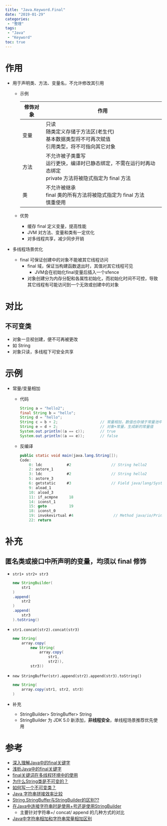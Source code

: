 ```yaml
---
title: "Java.Keyword.Final"
date: "2019-01-29"
categories:
 - "整理"
tags:
 - "Java"
 - "Keyword"
toc: true
---
```



# 作用
- 用于声明类、方法、变量名，不允许修改其引用

    - 示例

        | 修饰对象 | 作用                                                                                                           |
        |---------|--------------------------------------------------------------------------------------------------------------|
        | 变量     | 只读<br>随类定义存储于方法区(老生代)<br>基本数据类型将不可再次赋值<br>引用类型，将不可指向其它对象              |
        | 方法     | 不允许被子类重写<br>运行更快，编译时已静态绑定，不需在运行时再动态绑定<br> private 方法将被隐式指定为 final 方法 |
        | 类       | 不允许被继承<br> final 类的所有方法将被隐式指定为 final 方法<br>慎重使用                                       |

    - 优势
        - 缓存 final 定义变量，提高性能
        - JVM 对方法、变量和类有一定优化
        - 对多线程共享，减少同步开销

- 多线程场景优化
    - final 可保证创建中的对象不能被其它线程访问
        - final 域，保证当构建函数退出时，其值对其它线程可见
            - JVM会在初始化final变量后插入一个sfence
        - 对象创建分为内存分配和各属性初始化，而初始化时间不可控，导致其它线程有可能访问到一个无效或创建中的对象

# 对比

## 不可变类
- 对象一旦衩创建，便不可再被更改
- 如 String
- 对象只读，多线程下可安全共享


# 示例

- 常量/变量相加

    - 代码

        ```java
        String a = "hello2"; 
        final String b = "hello";
        String d = "hello";
        String c = b + 2;                   // 常量相加，数值也存储于常量池中
        String e = d + 2;                   // 对象+常量，生成新的常量值
        System.out.println((a == c));       // true
        System.out.println((a == e));       // false
        ```

    - 反编译

        ```java
        public static void main(java.lang.String[]);
        Code:
            0: ldc           #2                  // String hello2
            2: astore_1
            3: ldc           #2                  // String hello2
            5: astore_3
            6: getstatic     #3                  // Field java/lang/System.out:Ljava/io/PrintStream;
            9: aload_1
            10: aload_3
            11: if_acmpne     18
            14: iconst_1
            15: goto          19
            18: iconst_0
            19: invokevirtual #4                  // Method java/io/PrintStream.println:(Z)V
            22: return
        ```


# 补充

## 匿名类或接口中所声明的变量，均须以 final 修饰

- `str1+ str2+ str3`

    ```java
    new StringBuilder(
        str1
    )
    .append(
        str2
    )
    .append(
        str3
    ).toString()
    ```

- `str1.concat(str2).concat(str3)`

    ```java
    new String(
        array.copy(
            new String(
                array.copy(
                    str1, 
                    str2)),
            str3))
    ```

- `new StringBuffer(str).append(str2).append(str3).toString()`

    ```java
    new String(
        array.copy(str1, str2, str3)
    )
    ```

- 补充
    - StringBuilder> StringBuffer> String
    - StringBuilder 为 JDK 5.0 新添加，**非线程安全**，单线程场景推荐优先使用


# 参考
- [深入理解Java中的final关键字](http://www.importnew.com/7553.html)
- [浅析Java中的final关键字](https://www.cnblogs.com/dolphin0520/p/3736238.html)
- [final关键词在多线程环境中的使用](https://blog.csdn.net/xiaoxiaoxuanao/article/details/52573859)
- [为什么String类是不可变的？](http://www.importnew.com/7440.html)
- [如何写一个不可变类？](http://www.importnew.com/7535.html)
- [Java 字符串拼接效率比较](https://blog.csdn.net/Zen99T/article/details/51255418)
- [String,StringBuffer与StringBuilder的区别??](https://blog.csdn.net/rmn190/article/details/1492013)
- [在Java中连接字符串时是使用+号还是使用StringBuilder](http://www.blogjava.net/nokiaguy/archive/2008/05/07/198990.html)
    - 主要针对字符串+/ concat/ append 的几种方式的对比
- [Java中字符串相加和字符串常量相加区别](https://blog.csdn.net/iechenyb/article/details/78202535)

